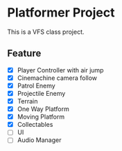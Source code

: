 # Platformer Project
This is a VFS class project.
## Feature
- [x] Player Controller with air jump
- [x] Cinemachine camera follow
- [x] Patrol Enemy
- [x] Projectile Enemy
- [x] Terrain
- [x] One Way Platform
- [x] Moving Platform
- [x] Collectables
- [ ] UI
- [ ] Audio Manager